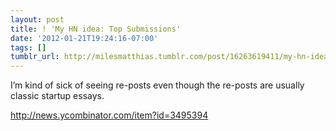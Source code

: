 ```yaml
---
layout: post
title: ! 'My HN idea: Top Submissions'
date: '2012-01-21T19:24:16-07:00'
tags: []
tumblr_url: http://milesmatthias.tumblr.com/post/16263619411/my-hn-idea-top-submissions
---
```

I’m kind of sick of seeing re-posts even though the re-posts are usually classic startup essays.

http://news.ycombinator.com/item?id=3495394
